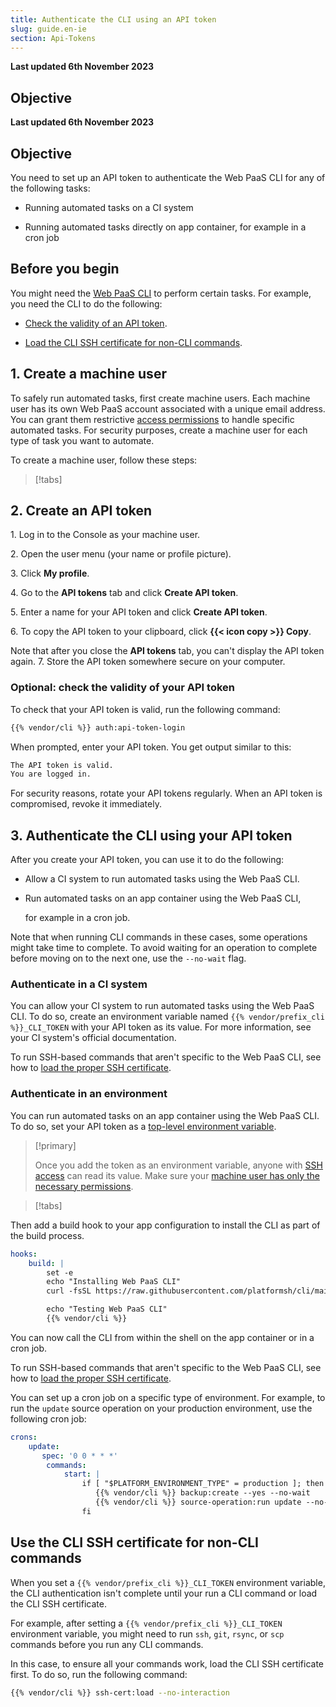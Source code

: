 ```yaml
---
title: Authenticate the CLI using an API token
slug: guide.en-ie
section: Api-Tokens
---
```


**Last updated 6th November 2023**



## Objective  

**Last updated 6th November 2023**



## Objective  

You need to set up an API token to authenticate the Web PaaS CLI for any of the following tasks:
- Running automated tasks on a CI system


- Running automated tasks directly on app container, for example in a cron job



## Before you begin

You might need the [Web PaaS CLI](../cli/_index.md) to perform certain tasks.
For example, you need the CLI to do the following:
- [Check the validity of an API token](#optional-check-the-validity-of-your-api-token). 


- [Load the CLI SSH certificate for non-CLI commands](#use-the-cli-ssh-certificate-for-non-cli-commands).




## 1. Create a machine user

To safely run automated tasks, first create machine users.
Each machine user has its own Web PaaS account associated with a unique email address.
You can grant them restrictive [access permissions](../users.md) to handle specific automated tasks.
For security purposes, create a machine user for each type of task you want to automate.

To create a machine user, follow these steps:

> [!tabs]      


## 2. Create an API token

1\. Log in to the Console as your machine user.

2\. Open the user menu (your name or profile picture).

3\. Click **My profile**.

4\. Go to the **API tokens** tab and click **Create API token**.

5\. Enter a name for your API token and click **Create API token**.

6\. To copy the API token to your clipboard, click **{{< icon copy >}} Copy**.

   Note that after you close the **API tokens** tab, you can't display the API token again.
7\. Store the API token somewhere secure on your computer.


### Optional: check the validity of your API token

To check that your API token is valid, run the following command:

```bash
{{% vendor/cli %}} auth:api-token-login
```

When prompted, enter your API token.
You get output similar to this:

```bash
The API token is valid.
You are logged in.
```

For security reasons, rotate your API tokens regularly.
When an API token is compromised, revoke it immediately.

## 3. Authenticate the CLI using your API token

After you create your API token, you can use it to do the following:

-  Allow a CI system to run automated tasks using the Web PaaS CLI.


-  Run automated tasks on an app container using the Web PaaS CLI, 


   for example in a cron job. 

Note that when running CLI commands in these cases,
some operations might take time to complete. 
To avoid waiting for an operation to complete before moving on to the next one, 
use the `--no-wait` flag.

### Authenticate in a CI system

<!-- @todo: CLI_TOKEN variable for Upsun -->
You can allow your CI system to run automated tasks using the Web PaaS CLI.
To do so, create an environment variable named `{{% vendor/prefix_cli %}}_CLI_TOKEN` with your API token as its value. 
For more information, see your CI system's official documentation.

To run SSH-based commands that aren't specific to the Web PaaS CLI,
see how to [load the proper SSH certificate](#use-the-cli-ssh-certificate-for-non-cli-commands).

### Authenticate in an environment

You can run automated tasks on an app container using the Web PaaS CLI.
To do so, set your API token as a [top-level environment variable](../../development/variables/_index.md#top-level-environment-variables).

> [!primary]  
> 
> Once you add the token as an environment variable,
> anyone with [SSH access](../../development/ssh/_index.md) can read its value.
> Make sure your [machine user has only the necessary permissions](#1-create-a-machine-user).
> 
> 

> [!tabs]      

Then add a build hook to your app configuration to install the CLI as part of the build process.

<!-- @todo: CLI installation path for CI -->
```yaml {configFile="app"}
hooks:
    build: |
        set -e
        echo "Installing Web PaaS CLI"
        curl -fsSL https://raw.githubusercontent.com/platformsh/cli/main/installer.sh | bash

        echo "Testing Web PaaS CLI"
        {{% vendor/cli %}}
```

You can now call the CLI from within the shell on the app container or in a cron job.

To run SSH-based commands that aren't specific to the Web PaaS CLI,
see how to [load the proper SSH certificate](#use-the-cli-ssh-certificate-for-non-cli-commands).

You can set up a cron job on a specific type of environment.
For example, to run the `update` source operation on your production environment, 
use the following cron job: 

```yaml
crons:
    update:
       spec: '0 0 * * *'
        commands:
            start: |
                if [ "$PLATFORM_ENVIRONMENT_TYPE" = production ]; then
                   {{% vendor/cli %}} backup:create --yes --no-wait
                   {{% vendor/cli %}} source-operation:run update --no-wait --yes
                fi
```

## Use the CLI SSH certificate for non-CLI commands

When you set a `{{% vendor/prefix_cli %}}_CLI_TOKEN` environment variable,
the CLI authentication isn't complete until your run a CLI command 
or load the CLI SSH certificate.

For example, after setting a `{{% vendor/prefix_cli %}}_CLI_TOKEN` environment variable,
you might need to run `ssh`, `git`, `rsync`, or `scp` commands before you run any CLI commands.

In this case, to ensure all your commands work, load the CLI SSH certificate first.
To do so, run the following command:

```bash
{{% vendor/cli %}} ssh-cert:load --no-interaction
```
